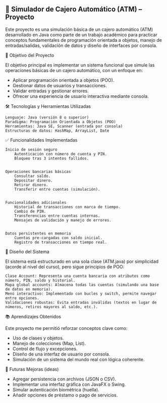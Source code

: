 🏦 Simulador de Cajero Automático (ATM) – Proyecto
--------------------------------------------------
Este proyecto es una simulación básica de un cajero automático (ATM) desarrollado en Java como parte de un trabajo académico para practicar conceptos fundamentales de programación orientada a objetos, manejo de entradas/salidas, validación de datos y diseño de interfaces por consola. 
 
🎯 Objetivo del Proyecto 

El objetivo principal es implementar un sistema funcional que simule las operaciones básicas de un cajero automático, con un enfoque en: 

*    Aplicar programación orientada a objetos (POO).
*    Gestionar datos de usuarios y transacciones.
*    Validar entradas y gestionar errores.
*    Ofrecer una experiencia de usuario interactiva mediante consola.


     

 
🛠️ Tecnologías y Herramientas Utilizadas 

    Lenguaje: Java (versión 8 o superior)
    Paradigma: Programación Orientada a Objetos (POO)
    Herramientas: Java SE, Scanner (entrada por consola)
    Estructuras de datos: HashMap, ArrayList, Date
     

 
✅ Funcionalidades Implementadas 

    Inicio de sesión seguro 
        Autenticación con número de cuenta y PIN.
        Bloqueo tras 3 intentos fallidos.
         

    Operaciones bancarias básicas 
        Consultar saldo.
        Depositar dinero.
        Retirar dinero.
        Transferir entre cuentas (simulación).
         

    Funcionalidades adicionales 
        Historial de transacciones con marca de tiempo.
        Cambio de PIN.
        Transferencias entre cuentas internas.
        Mensajes de validación y manejo de errores.
         

    Datos persistentes en memoria 
        Cuentas pre-cargadas con saldo inicial.
        Registro de transacciones en tiempo real.
         
     

 
🧱 Diseño del Sistema 

El sistema está estructurado en una sola clase (ATM.java) por simplicidad (acorde al nivel del curso), pero sigue principios de POO: 

    Clase Account: Representa una cuenta bancaria con atributos como número, PIN, saldo y historial.
    Mapa global accounts: Almacena todas las cuentas (simulando una base de datos en memoria).
    Menú interactivo: Implementado con bucles y switch, permite navegar entre opciones.
    Validaciones robustas: Evita entradas inválidas (textos en lugar de números, retiros mayores al saldo, etc.).
    
        
 
📚 Aprendizajes Obtenidos 

Este proyecto me permitió reforzar conceptos clave como: 

  *  Uso de clases y objetos.
  *  Manejo de colecciones (Map, List).
  *  Control de flujo y excepciones.
  *  Diseño de una interfaz de usuario por consola.
  *  Simulación de un sistema del mundo real con lógica coherente.
     


 
🚀 Futuras Mejoras (ideas) 

   *  Agregar persistencia con archivos (JSON o CSV).
   *  Implementar una interfaz gráfica con JavaFX o Swing.
   *  Simular autenticación biométrica (huella).
   *  Añadir opciones de préstamo o pago de servicios.
     

 
